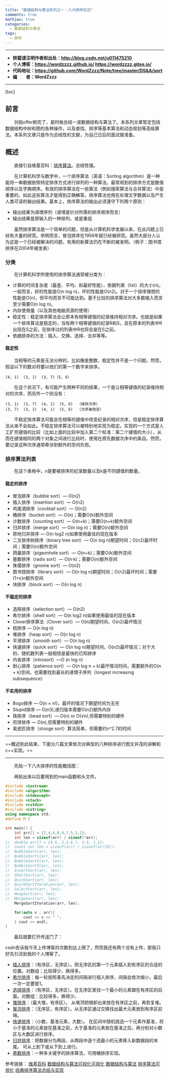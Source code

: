 ```yaml
---
title: "数据结构与算法系列之一：八大排序综述"
comments: true
mathjax: true
categories:
  - 数据结构与算法
tags:
  - 排序
---
```


----------

- **转载请注明作者和出处：http://blog.csdn.net/u011475210**
- **个人博客：https://wordzzzz.github.io/ https://wordzzzz.gitee.io/**
- **代码地址：https://github.com/WordZzzz/Note/tree/master/DS&A/sort**
- **编&emsp;&emsp;者：WordZzzz**

----------

[toc]

## 前言

&emsp;&emsp;剑指offer刷完了，是时候总结一波数据结构与算法了。本系列文章暂定包括数据结构中树和图的各种操作，以及查找、排序等基本算法和动态规划等高级算法。本系列文章只是作为总结性的文献，为自己日后的面试做准备。

## 概述

&emsp;&emsp;直接引自维基百科：[排序算法](https://zh.wikipedia.org/wiki/%E6%8E%92%E5%BA%8F%E7%AE%97%E6%B3%95)。总结性强。

&emsp;&emsp;在计算机科学与数学中，一个排序算法（英语：Sorting algorithm）是一种能将一串数据依照特定排序方式进行排列的一种算法。最常用到的排序方式是数值顺序以及字典顺序。有效的排序算法在一些算法（例如搜索算法与合并算法）中是重要的，如此这些算法才能得到正确解答。排序算法也用在处理文字数据以及产生人类可读的输出结果。基本上，排序算法的输出必须遵守下列两个原则：

- 输出结果为递增序列（递增是针对所需的排序顺序而言）
- 输出结果是原输入的一种排列、或是重组

&emsp;&emsp;虽然排序算法是一个简单的问题，但是从计算机科学发展以来，在此问题上已经有大量的研究。举例而言，冒泡排序在1956年就已经被研究。虽然大部分人认为这是一个已经被解决的问题，有用的新算法仍在不断的被发明。（例子：图书馆排序在2004年被发表）

### 分类

&emsp;&emsp;在计算机科学所使用的排序算法通常被分类为：

- 计算的时间复杂度（最差、平均、和最好性能），依据列表（list）的大小(n)。一般而言，好的性能是O(n log n)，坏的性能是O(n2)。对于一个排序理想的性能是O(n)，但平均而言不可能达到。基于比较的排序算法对大多数输入而言至少需要O(n log n)。
- 内存使用量（以及其他电脑资源的使用）
- 稳定性：稳定排序算法会让原本有相等键值的纪录维持相对次序。也就是如果一个排序算法是稳定的，当有两个相等键值的纪录R和S，且在原本的列表中R出现在S之前，在排序过的列表中R也将会是在S之前。
- 依据排序的方法：插入、交换、选择、合并等等。

#### 稳定性

&emsp;&emsp;当相等的元素是无法分辨的，比如像是整数，稳定性并不是一个问题。然而，假设以下的数对将要以他们的第一个数字来排序。

```
(4, 1)  (3, 1)  (3, 7)（5, 6）
```

&emsp;&emsp;在这个状况下，有可能产生两种不同的结果，一个是让相等键值的纪录维持相对的次序，而另外一个则没有：

```
(3, 1)  (3, 7)  (4, 1)  (5, 6)  （维持次序）
(3, 7)  (3, 1)  (4, 1)  (5, 6)  （次序被改变）
```

&emsp;&emsp;不稳定排序算法可能会在相等的键值中改变纪录的相对次序，但是稳定排序算法从来不会如此。不稳定排序算法可以被特别地实现为稳定。实现的一个方式是人工扩充键值的比较（比如上面的比较中加入第二个标准：第二个键值的大小），从而在键值相同的两个对象之间进行比较时，使用在原先数据次序中的条目。然而，要记录这种次序通常牵涉到额外的空间负担。

### 排序算法列表

&emsp;&emsp;在这个表格中，n是要被排序的纪录数量以及k是不同键值的数量。

#### 稳定的排序

- 冒泡排序（bubble sort）— O(n2)
- 插入排序（insertion sort）— O(n2)
- 鸡尾酒排序（cocktail sort）— O(n2)
- 桶排序（bucket sort）— O(n)；需要O(k)额外空间
- 计数排序（counting sort）— O(n+k)；需要O(n+k)额外空间
- 归并排序（merge sort）— O(n log n)；需要O(n)额外空间
- 原地归并排序 — O(n log2 n)如果使用最佳的现在版本
- 二叉排序树排序（binary tree sort）— O(n log n)期望时间；O(n2)最坏时间；需要O(n)额外空间
- 鸽巢排序（pigeonhole sort）— O(n+k)；需要O(k)额外空间
- 基数排序（radix sort）— O(n·k)；需要O(n)额外空间
- 侏儒排序（gnome sort）— O(n2)
- 图书馆排序（library sort）— O(n log n)期望时间；O(n2)最坏时间；需要(1+ε)n额外空间
- 块排序（block sort）— O(n log n)

#### 不稳定的排序

- 选择排序（selection sort）— O(n2)
- 希尔排序（shell sort）— O(n log2 n)如果使用最佳的现在版本
- Clover排序算法（Clover sort）— O(n)期望时间，O(n2)最坏情况
- 梳排序 — O(n log n)
- 堆排序（heap sort）— O(n log n)
- 平滑排序（smooth sort）— O(n log n)
- 快速排序（quick sort）— O(n log n)期望时间，O(n2)最坏情况；对于大的、随机数列表一般相信是最快的已知排序
- 内省排序（introsort）—O (n log n)
- 耐心排序（patience sort）— O(n log n + k)最坏情况时间，需要额外的O(n + k)空间，也需要找到最长的递增子序列（longest increasing subsequence）

#### 不实用的排序

- Bogo排序 — O(n × n!)，最坏的情况下期望时间为无穷
- Stupid排序 — O(n3);递归版本需要O(n2)额外内存
- 珠排序（bead sort）— O(n) or O(√n),但需要特别的硬件
- 煎饼排序 — O(n),但需要特别的硬件
- 臭皮匠排序（stooge sort）算法简单，但需要约n^2.7的时间

----------

==概述到此结束，下面分八篇文章依次对典型的八种排序进行图文并茂的讲解和c++实现。==

----------

&emsp;&emsp;先贴一下八大排序的性能概括图：



&emsp;&emsp;再贴出来以后要用到的main函数和头文件。

```cpp
#include <iostream>
#include <algorithm>
#include <stdexcept>
#include <stack>
#include <cstdio>
#include <cstring>
using namespace std; 
#define M 5

int main() { 
	int arr[] = {2,4,6,8,9,7,5,3,1};
	int len = sizeof(arr) / sizeof(*arr);
//	double arr[] = {4.5, 2.3,6.7, 3.5, 1.1};
//	const int len = sizeof(arr) / sizeof(arr[0]);
//	BubbleSort(arr, len);
//	BubbleSort1(arr, len);
//	BubbleSort2(arr, len);
//	BubbleSort3(arr, len);
//	InsertSort(arr, len);
//	ShellSort(arr, len);	
//	QuickSort(arr, len);
//	QuickSortIteration(arr, len);
//	SelectSort(arr, len);	
//	HeapSort(arr, len);		
//	MergeSort(arr, len); 
	MergeSortIteration(arr, len);

	for(auto v : arr){
		cout << v << " ";
	} cout << endl;
}
```

&emsp;&emsp;最后就要打开传送门了：

csdn告诉我今天上传博客的次数到达上限了，然而我还有两个没有上传，那我只好先引流到我的个人博客了。

- [插入排序](https://wordzzzz.github.io/2018/01/01/DS/)：（有序区，无序区）。把无序区的第一个元素插入到有序区的合适的位置。对数组：比较得少，换得多。
- [希尔排序](https://wordzzzz.github.io/2018/01/02/DS/)：每一轮按照事先决定的间隔进行插入排序，间隔会依次缩小，最后一次一定要是1。
- [选择排序](https://wordzzzz.github.io/2018/01/03/DS/)：（有序区，无序区）。在无序区里找一个最小的元素跟在有序区的后面。对数组：比较得多，换得少。
- [堆排序](https://wordzzzz.github.io/2018/01/04/DS/)：（最大堆，有序区）。
从堆顶把根卸出来放在有序区之前，再恢复堆。
- [冒泡排序](https://wordzzzz.github.io/2018/01/05/DS/)：（无序区，有序区）。从无序区通过交换找出最大元素放到有序区前端。
- [快速排序](https://wordzzzz.github.io/2018/01/06/DS/)：（小数，基准元素，大数）。
在区间中随机挑选一个元素作基准，将小于基准的元素放在基准之前，大于基准的元素放在基准之后，再分别对小数区与大数区进行排序。
- [归并排序](https://wordzzzz.github.io/2018/01/07/DS/)：把数据分为两段，从两段中逐个选最小的元素移入新数据段的末尾。
可从上到下或从下到上进行。
- [基数排序](https://wordzzzz.github.io/2018/01/08/DS/)：一种多关键字的排序算法，可用桶排序实现。

参考链接：
[维基百科][1]
[数据结构与算法可视化可视化][2]
[数据结构与算法][3]
[排序算法可视化][4]
[经典排序算法总结与实现][5]

  [1]: https://zh.wikipedia.org/wiki/%E6%8E%92%E5%BA%8F%E7%AE%97%E6%B3%95
  [2]: https://visualgo.net/en/sorting
  [3]: http://www.cnblogs.com/skywang12345/category/508186.html
  [4]: http://www.open-open.com/lib/view/open1404781467544.html
  [5]: http://wuchong.me/blog/2014/02/09/algorithm-sort-summary/